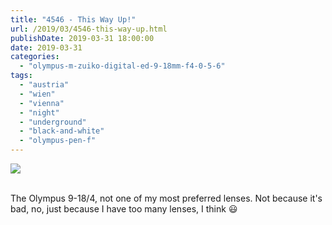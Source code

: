 ```yaml
---
title: "4546 - This Way Up!"
url: /2019/03/4546-this-way-up.html
publishDate: 2019-03-31 18:00:00
date: 2019-03-31
categories: 
  - "olympus-m-zuiko-digital-ed-9-18mm-f4-0-5-6"
tags: 
  - "austria"
  - "wien"
  - "vienna"
  - "night"
  - "underground"
  - "black-and-white"
  - "olympus-pen-f"
---
```

<div class="container">
<div class="center"><a target="_blank" href="https://d25zfm9zpd7gm5.cloudfront.net/1200x1200/2018/20180114_011702-Edit_lr.jpg"><img class="webfeedsFeaturedVisual" src="https://d25zfm9zpd7gm5.cloudfront.net/0600x0600/2018/20180114_011702-Edit_lr.jpg" /></a></div>
</div>
<br />

The Olympus 9-18/4, not one of my most preferred lenses. Not because
it's bad, no, just because I have too many lenses, I think :smiley:
